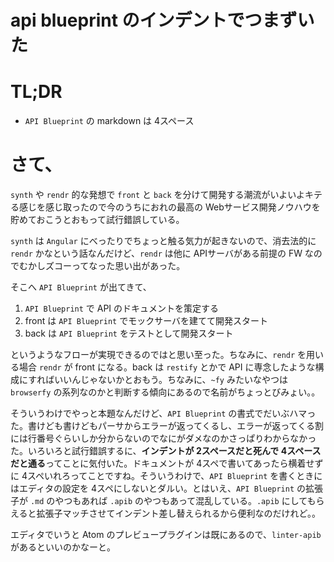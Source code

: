 # api blueprint のインデントでつまずいた
# TL;DR

* `API Blueprint` の markdown は 4スペース

# さて、

`synth` や `rendr` 的な発想で `front` と `back` を分けて開発する潮流がいよいよキテる感じを感じ取ったので今のうちにおれの最高の Webサービス開発ノウハウを貯めておこうとおもって試行錯誤している。

`synth` は `Angular` にべったりでちょっと触る気力が起きないので、消去法的に `rendr` かなという話なんだけど、`rendr` は他に APIサーバがある前提の FW なのでむかしズコーってなった思い出があった。

そこへ `API Blueprint` が出てきて、

1. `API Blueprint` で API のドキュメントを策定する
2. front は `API Blueprint` でモックサーバを建てて開発スタート
3. back は `API Blueprint` をテストとして開発スタート

というようなフローが実現できるのではと思い至った。ちなみに、`rendr` を用いる場合 `rendr` が front になる。back は `restify` とかで API に専念したような構成にすればいいんじゃないかとおもう。ちなみに、`~fy` みたいなやつは `browserfy` の系列なのかと判断する傾向にあるので名前がちょっとびみょい。。

そういうわけでやっと本題なんだけど、`API Blueprint` の書式でだいぶハマった。書けども書けどもパーサからエラーが返ってくるし、エラーが返ってくる割には行番号ぐらいしか分からないのでなにがダメなのかさっぱりわからなかった。いろいろと試行錯誤するに、**インデントが 2スペースだと死んで 4スペースだと通る**ってことに気付いた。ドキュメントが 4スペで書いてあったら横着せずに 4スペいれろってことですね。そういうわけで、`API Blueprint` を書くときにはエディタの設定を 4スペにしないとダルい。とはいえ、`API Blueprint` の拡張子が `.md` のやつもあれば `.apib` のやつもあって混乱している。`.apib` にしてもらえると拡張子マッチさせてインデント差し替えられるから便利なのだけれど。。

エディタでいうと Atom のプレビュープラグインは既にあるので、`linter-apib` があるといいのかなーと。

